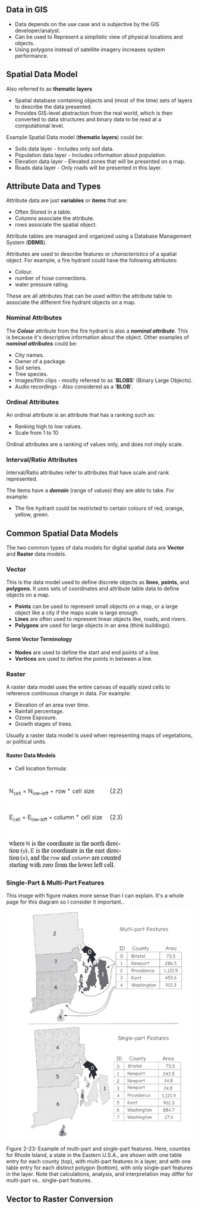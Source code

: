 
## Data in GIS

- Data depends on the use case and is subjective by the GIS developer/analyst.
- Can be used to Represent a simplistic view of physical locations and objects.
- Using polygons instead of satellite imagery increases system performance.


## Spatial Data Model

Also referred to as **thematic layers**

- Spatial database containing objects and (most of the time) sets of layers to describe the data presented.
- Provides GIS-level abstraction from the real world, which is then converted to data structures and binary data to be read at a computational level.

Example Spatial Data model (**thematic layers**) could be:

- Soils data layer - Includes only soil data.
- Population data layer - Includes information about population.
- Elevation data layer - Elevated zones that will be presented on a map.
- Roads data layer - Only roads will be presented in this layer.



## Attribute Data and Types


Attribute data are just **variables** or **items** that are:

- Often Stored in a table.
- Columns associate the attribute.
- rows associate the spatial object.

Attribute tables are managed and organized using a Database Management System (**DBMS**). 

Attributes are used to describe features or *characteristics* of a spatial object.
For example, a fire hydrant could have the following attributes:

- Colour.
- number of hose connections.
- water pressure rating.

These are all attributes that can be used within the attribute table to associate the different fire hydrant objects on a map.

### Nominal Attributes

The ***Colour*** attribute from the fire hydrant is also a ***nominal attribute***. This is because it's descriptive information about the object. Other examples of ***nominal attributes*** could be:

- City names.
- Owner of a package.
- Soil series.
- Tree species.
- Images/film clips - mostly referred to as  '**BLOBS**' (Binary Large Objects).
- Audio recordings - Also considered as a '**BLOB**'.


### Ordinal Attributes

An ordinal attribute is an attribute that has a ranking such as:

- Ranking high to low values.
- Scale from 1 to 10

Ordinal attributes are a ranking of values only, and does not imply scale.


### Interval/Ratio Attributes

Interval/Ratio attributes refer to attributes that have scale and rank represented.

The items have a ***domain*** (range of values) they are able to take. For example:

- The fire hydrant could be restricted to certain colours of red, orange, yellow, green.


## Common Spatial Data Models


The two common types of data models for digital spatial data are **Vector** and **Raster** data models.


### Vector 

This is the data model used to define discrete objects as **lines**, **points**, and **polygons**. It uses sets of coordinates and attribute table data to define objects on a map.

- **Points** can be used to represent small objects on a map, or a large object like a city if the maps scale is large enough.
- **Lines** are often used to represent linear objects like, roads, and rivers.
- **Polygons** are used for large objects in an area (think buildings).

#### Some Vector Terminology


- **Nodes** are used to define the start and end points of a line.
- **Vertices** are used to define the points in between a line.

### Raster

A raster data model uses the entire canvas of equally sized cells to reference continuous change in data. For example:

- Elevation of an area over time.
- Rainfall percentage.
- Ozone Exposure.
- Growth stages of trees.

Usually a raster data model is used when representing maps of vegetations, or political units.

#### Raster Data Models

- Cell location formula:

![Pasted image 20230906224520.png](../attachments/Pasted%20image%2020230906224520.png)

### Single-Part & Multi-Part Features

This image with figure makes more sense than I can explain. It's a whole page for this diagram so I consider it important..

![Pasted image 20230906220347.png](../attachments/Pasted%20image%2020230906220347.png)

Figure 2-23: Example of multi-part and single-part features. Here, counties for Rhode Island, a state in the Eastern U.S.A., are shown with one table entry for each county (top), with multi-part features in a layer, and with one table entry for each distinct polygon (bottom), with only single-part features in the layer. Note that calculations, analysis, and interpretation may differ for multi-part vs.. single-part features.

## Vector to Raster Conversion



